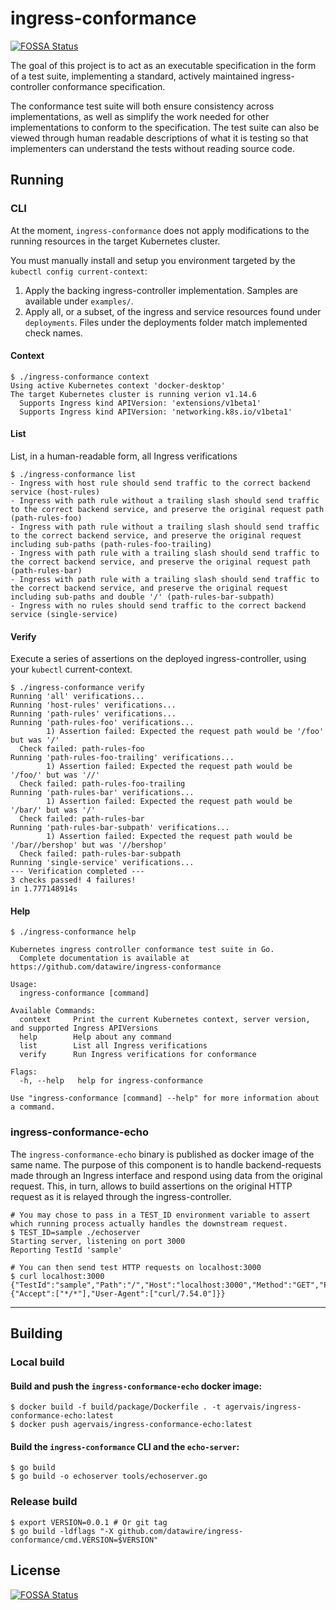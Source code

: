 # ingress-conformance
[![FOSSA Status](https://app.fossa.io/api/projects/git%2Bgithub.com%2Fnikhita-bot%2Fingress-conformance.svg?type=shield)](https://app.fossa.io/projects/git%2Bgithub.com%2Fnikhita-bot%2Fingress-conformance?ref=badge_shield)


The goal of this project is to act as an executable specification in the form of a test suite, implementing a standard, actively maintained ingress-controller conformance specification.

The conformance test suite will both ensure consistency across implementations, as well as simplify the work needed for other implementations to conform to the specification. The test suite can also be viewed through human readable descriptions of what it is testing so that implementers can understand the tests without reading source code.

## Running

### CLI

At the moment, `ingress-conformance` does not apply modifications to the running resources in the target Kubernetes cluster.

You must manually install and setup you environment targeted by the `kubectl config current-context`:
1. Apply the backing ingress-controller implementation. Samples are available under `examples/`.
1. Apply all, or a subset, of the ingress and service resources found under `deployments`. Files under the deployments folder match implemented check names.

#### Context

```
$ ./ingress-conformance context
Using active Kubernetes context 'docker-desktop'
The target Kubernetes cluster is running verion v1.14.6
  Supports Ingress kind APIVersion: 'extensions/v1beta1'
  Supports Ingress kind APIVersion: 'networking.k8s.io/v1beta1'
```

#### List

List, in a human-readable form, all Ingress verifications
```
$ ./ingress-conformance list
- Ingress with host rule should send traffic to the correct backend service (host-rules)
- Ingress with path rule without a trailing slash should send traffic to the correct backend service, and preserve the original request path (path-rules-foo)
- Ingress with path rule without a trailing slash should send traffic to the correct backend service, and preserve the original request including sub-paths (path-rules-foo-trailing)
- Ingress with path rule with a trailing slash should send traffic to the correct backend service, and preserve the original request path (path-rules-bar)
- Ingress with path rule with a trailing slash should send traffic to the correct backend service, and preserve the original request including sub-paths and double '/' (path-rules-bar-subpath)
- Ingress with no rules should send traffic to the correct backend service (single-service)
```

#### Verify

Execute a series of assertions on the deployed ingress-controller, using your `kubectl` current-context.
```
$ ./ingress-conformance verify
Running 'all' verifications...
Running 'host-rules' verifications...
Running 'path-rules' verifications...
Running 'path-rules-foo' verifications...
        1) Assertion failed: Expected the request path would be '/foo' but was '/'
  Check failed: path-rules-foo
Running 'path-rules-foo-trailing' verifications...
        1) Assertion failed: Expected the request path would be '/foo/' but was '//'
  Check failed: path-rules-foo-trailing
Running 'path-rules-bar' verifications...
        1) Assertion failed: Expected the request path would be '/bar/' but was '/'
  Check failed: path-rules-bar
Running 'path-rules-bar-subpath' verifications...
        1) Assertion failed: Expected the request path would be '/bar//bershop' but was '//bershop'
  Check failed: path-rules-bar-subpath
Running 'single-service' verifications...
--- Verification completed ---
3 checks passed! 4 failures!
in 1.777148914s
```

#### Help

```
$ ./ingress-conformance help

Kubernetes ingress controller conformance test suite in Go.
  Complete documentation is available at https://github.com/datawire/ingress-conformance

Usage:
  ingress-conformance [command]

Available Commands:
  context     Print the current Kubernetes context, server version, and supported Ingress APIVersions
  help        Help about any command
  list        List all Ingress verifications
  verify      Run Ingress verifications for conformance

Flags:
  -h, --help   help for ingress-conformance

Use "ingress-conformance [command] --help" for more information about a command.
```

### ingress-conformance-echo

The `ingress-conformance-echo` binary is published as docker image of the same name. The purpose of this component is to handle backend-requests made through an Ingress interface and respond using data from the original request. This, in turn, allows to build assertions on the original HTTP request as it is relayed through the ingress-controller.

```
# You may chose to pass in a TEST_ID environment variable to assert which running process actually handles the downstream request.
$ TEST_ID=sample ./echoserver
Starting server, listening on port 3000
Reporting TestId 'sample'

# You can then send test HTTP requests on localhost:3000
$ curl localhost:3000
{"TestId":"sample","Path":"/","Host":"localhost:3000","Method":"GET","Proto":"HTTP/1.1","Headers":{"Accept":["*/*"],"User-Agent":["curl/7.54.0"]}}
```

---

## Building

### Local build

#### Build and push the `ingress-conformance-echo` docker image:
```console
$ docker build -f build/package/Dockerfile . -t agervais/ingress-conformance-echo:latest
$ docker push agervais/ingress-conformance-echo:latest
```

#### Build the `ingress-conformance` CLI and the `echo-server`:
```console
$ go build
$ go build -o echoserver tools/echoserver.go
```

### Release build

```console
$ export VERSION=0.0.1 # Or git tag
$ go build -ldflags "-X github.com/datawire/ingress-conformance/cmd.VERSION=$VERSION"
```

## License
[![FOSSA Status](https://app.fossa.io/api/projects/git%2Bgithub.com%2Fnikhita-bot%2Fingress-conformance.svg?type=large)](https://app.fossa.io/projects/git%2Bgithub.com%2Fnikhita-bot%2Fingress-conformance?ref=badge_large)